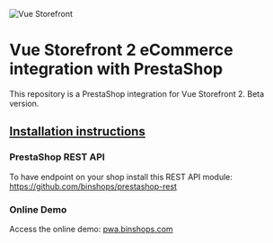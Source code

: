 ![Vue Storefront](https://camo.githubusercontent.com/48c886ac0703e3a46bc0ec963e20f126337229fc/68747470733a2f2f643968687267346d6e767a6f772e636c6f756466726f6e742e6e65742f7777772e76756573746f726566726f6e742e696f2f32383062313964302d6c6f676f2d76735f3062793032633062793032633030303030302e6a7067)

# Vue Storefront 2 eCommerce integration with PrestaShop

This repository is a PrestaShop integration for Vue Storefront 2. Beta version.

## <a href='https://www.binshops.com/prestashop-pwa'>Installation instructions</a>

### PrestaShop REST API
To have endpoint on your shop install this REST API module:
https://github.com/binshops/prestashop-rest

### Online Demo
Access the online demo: <a target="_blank" href="http://pwa.binshops.com">pwa.binshops.com</a>
